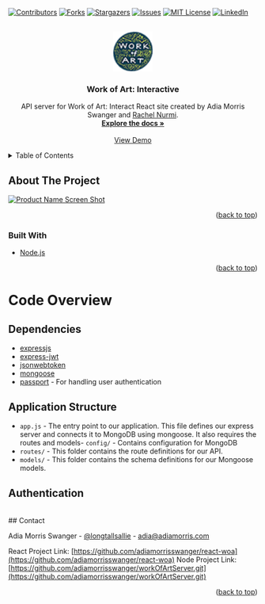 <div id="top"></div>

[![Contributors][contributors-shield]][contributors-url]
[![Forks][forks-shield]][forks-url]
[![Stargazers][stars-shield]][stars-url]
[![Issues][issues-shield]][issues-url]
[![MIT License][license-shield]][license-url]
[![LinkedIn][linkedin-shield]][linkedin-url]


<br />
<div align="center">
  <a href="https://github.com/adiamorrisswanger/workOfArtServer.git">
    <img src="./public/images/WoALogo-2020-SM.png" alt="Logo" width="80" height="80">
  </a>

<h3 align="center">Work of Art: Interactive</h3>

  <p align="center">
    API server for Work of Art: Interact React site created by Adia Morris Swanger and <a href="https://github.com/RachelNurmi91">Rachel Nurmi</a>.
    <br />
    <a href="https://github.com/adiamorrisswanger/workOfArtServer.git"><strong>Explore the docs »</strong></a>
    <br />
    <br />
    <!-- Add demo link -->
    <a href="">View Demo</a>

  </p>
</div>
<!-- TABLE OF CONTENTS -->
<details>
  <summary>Table of Contents</summary>
  <ol>
    <li>
      <a href="#about-the-project">About The Project</a>
      <ul>
        <li><a href="#built-with">Built With</a></li>
      </ul>
    </li>
    <li><a href="#roadmap">Roadmap</a></li>
    <li><a href="#contact">Contact</a></li>
    <li><a href="#acknowledgments">Acknowledgments</a></li>
  </ol>
</details>

<!-- ABOUT THE PROJECT -->
## About The Project

[![Product Name Screen Shot][product-screenshot]]()


<p align="right">(<a href="#top">back to top</a>)</p>

### Built With

* [Node.js](https://nodejs.org/en//)

<p align="right">(<a href="#top">back to top</a>)</p>


<!-- ROADMAP -->
# Code Overview

## Dependencies

- [expressjs](https://github.com/expressjs/express) 
- [express-jwt](https://github.com/auth0/express-jwt) 
- [jsonwebtoken](https://github.com/auth0/node-jsonwebtoken)
- [mongoose](https://github.com/Automattic/mongoose) 
- [passport](https://github.com/jaredhanson/passport) - For handling user authentication

## Application Structure

- `app.js` - The entry point to our application. This file defines our express server and connects it to MongoDB using mongoose. It also requires the routes and models- `config/` - Contains configuration for MongoDB
- `routes/` - This folder contains the route definitions for our API.
- `models/` - This folder contains the schema definitions for our Mongoose models.

## Authentication


<br />
<!-- CONTACT -->
## Contact

Adia Morris Swanger - [@longtallsallie](https://twitter.com/longtallsallie) - adia@adiamorris.com

React Project Link: [https://github.com/adiamorrisswanger/react-woa](https://github.com/adiamorrisswanger/react-woa)
Node Project Link: [https://github.com/adiamorrisswanger/workOfArtServer.git](https://github.com/adiamorrisswanger/workOfArtServer.git)

<p align="right">(<a href="#top">back to top</a>)</p>

<!-- MARKDOWN LINKS & IMAGES -->
<!-- https://www.markdownguide.org/basic-syntax/#reference-style-links -->
[contributors-shield]: https://img.shields.io/github/contributors/adiamorrisswanger/react-woa.svg?style=for-the-badge
[contributors-url]: https://github.com/adiamorrisswanger/react-woa/graphs/contributors
[forks-shield]: https://img.shields.io/github/forks/adiamorrisswanger/react-woa.svg?style=for-the-badge
[forks-url]: https://github.com/adiamorrisswanger/react-woa/network/members
[stars-shield]: https://img.shields.io/github/stars/adiamorrisswanger/react-woa.svg?style=for-the-badge
[stars-url]: https://github.com/adiamorrisswanger/react-woa/stargazers
[issues-shield]: https://img.shields.io/github/issues/adiamorrisswanger/react-woa.svg?style=for-the-badge
[issues-url]: https://github.com/adiamorrisswanger/react-woa/issues
[license-shield]: https://img.shields.io/github/license/adiamorrisswanger/react-woa.svg?style=for-the-badge
[license-url]: https://github.com/adiamorrisswanger/react-woa/blob/master/LICENSE.txt
[linkedin-shield]: https://img.shields.io/badge/-LinkedIn-black.svg?style=for-the-badge&logo=linkedin&colorB=555
[linkedin-url]: https://linkedin.com/in/adia-morris-swanger
<!-- Upload screenshot -->
[product-screenshot]: ./public/images/woa-screencapture-5-4-22.png